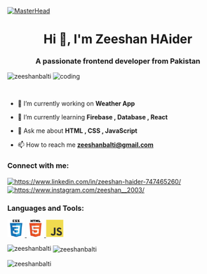 [![MasterHead](https://getwallpapers.com/wallpaper/full/2/d/f/490230.jpg)](https://rishavchanda.io)
<h1 align="center">Hi 👋, I'm Zeeshan HAider</h1>
<h3 align="center">A passionate frontend developer from Pakistan</h3>
<img align="right" width="400" src="https://miro.medium.com/max/800/0*XH3rLskyOsCqVV-j.jpg" alt="coding">

<p align="left"> <img src="https://komarev.com/ghpvc/?username=zeeshanbalti&label=Profile%20views&color=0e75b6&style=flat" alt="zeeshanbalti" /> </p>

<p align="left"> <a href="https://twitter.com/" target="blank"><img src="https://img.shields.io/twitter/follow/?logo=twitter&style=for-the-badge" alt="" /></a> </p>

- 🔭 I’m currently working on **Weather App**

- 🌱 I’m currently learning **Firebase , Database , React**

- 💬 Ask me about **HTML , CSS , JavaScript**

- 📫 How to reach me **zeeshanbalti@gmail.com**

<h3 align="left">Connect with me:</h3>
<p align="left">
<a href="https://linkedin.com/in/https://www.linkedin.com/in/zeeshan-haider-747465260/" target="blank"><img align="center" src="https://raw.githubusercontent.com/rahuldkjain/github-profile-readme-generator/master/src/images/icons/Social/linked-in-alt.svg" alt="https://www.linkedin.com/in/zeeshan-haider-747465260/" height="30" width="40" /></a>
<a href="https://instagram.com/https://www.instagram.com/zeeshan__2003/" target="blank"><img align="center" src="https://raw.githubusercontent.com/rahuldkjain/github-profile-readme-generator/master/src/images/icons/Social/instagram.svg" alt="https://www.instagram.com/zeeshan__2003/" height="30" width="40" /></a>
</p>

<h3 align="left">Languages and Tools:</h3>
<p align="left"> <a href="https://www.w3schools.com/css/" target="_blank" rel="noreferrer"> <img src="https://raw.githubusercontent.com/devicons/devicon/master/icons/css3/css3-original-wordmark.svg" alt="css3" width="40" height="40"/> </a> <a href="https://www.w3.org/html/" target="_blank" rel="noreferrer"> <img src="https://raw.githubusercontent.com/devicons/devicon/master/icons/html5/html5-original-wordmark.svg" alt="html5" width="40" height="40"/> </a> <a href="https://developer.mozilla.org/en-US/docs/Web/JavaScript" target="_blank" rel="noreferrer"> <img src="https://raw.githubusercontent.com/devicons/devicon/master/icons/javascript/javascript-original.svg" alt="javascript" width="40" height="40"/> </a> </p>

<p><img align="left" src="https://github-readme-stats.vercel.app/api/top-langs?username=zeeshanbalti&show_icons=true&locale=en&layout=compact" alt="zeeshanbalti" /></p>

<p>&nbsp;<img align="center" src="https://github-readme-stats.vercel.app/api?username=zeeshanbalti&show_icons=true&locale=en" alt="zeeshanbalti" /></p>

<p><img align="center" src="https://github-readme-streak-stats.herokuapp.com/?user=zeeshanbalti&" alt="zeeshanbalti" /></p>
